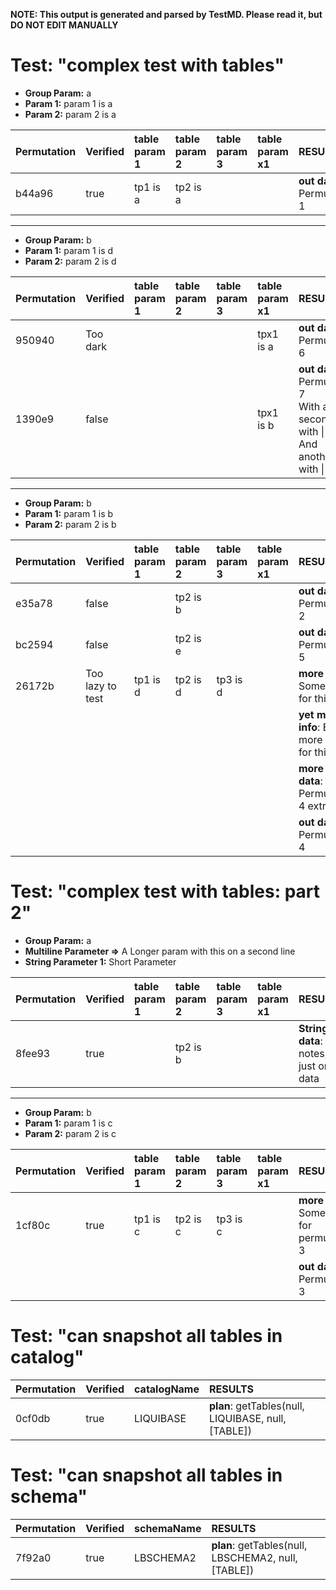 **NOTE: This output is generated and parsed by TestMD. Please read it, but DO NOT EDIT MANUALLY**

# Test: "complex test with tables" #

- **Group Param:** a
- **Param 1:** param 1 is a
- **Param 2:** param 2 is a

| Permutation | Verified | table param 1 | table param 2 | table param 3 | table param x1 | RESULTS
| :---------- | :------- | :------------ | :------------ | :------------ | :------------- | :------
| b44a96      | true     | tp1 is a      | tp2 is a      |               |                | **out data**: Permutation 1

---------------------------------------

- **Group Param:** b
- **Param 1:** param 1 is d
- **Param 2:** param 2 is d

| Permutation | Verified | table param 1 | table param 2 | table param 3 | table param x1 | RESULTS
| :---------- | :------- | :------------ | :------------ | :------------ | :------------- | :------
| 950940      | Too dark |               |               |               | tpx1 is a      | **out data**: Permutation 6
| 1390e9      | false    |               |               |               | tpx1 is b      | **out data**: Permutation 7<br>With a second line with &#124; chars<br>And another with &#124; chars

---------------------------------------

- **Group Param:** b
- **Param 1:** param 1 is b
- **Param 2:** param 2 is b

| Permutation | Verified         | table param 1 | table param 2 | table param 3 | table param x1 | RESULTS
| :---------- | :--------------- | :------------ | :------------ | :------------ | :------------- | :------
| e35a78      | false            |               | tp2 is b      |               |                | **out data**: Permutation 2
| bc2594      | false            |               | tp2 is e      |               |                | **out data**: Permutation 5
| 26172b      | Too lazy to test | tp1 is d      | tp2 is d      | tp3 is d      |                | __more info__: Some notes for this
|             |                  |               |               |               |                | __yet more info__: Even more notes for this
|             |                  |               |               |               |                | **more out data**: Permutation 4 extra data
|             |                  |               |               |               |                | **out data**: Permutation 4

# Test: "complex test with tables: part 2" #

- **Group Param:** a
- **Multiline Parameter =>**
    A Longer param with
    this on a second line
- **String Parameter 1:** Short Parameter

| Permutation | Verified | table param 1 | table param 2 | table param 3 | table param x1 | RESULTS
| :---------- | :------- | :------------ | :------------ | :------------ | :------------- | :------
| 8fee93      | true     |               | tp2 is b      |               |                | **String data**: No notes, just one data

---------------------------------------

- **Group Param:** b
- **Param 1:** param 1 is c
- **Param 2:** param 2 is c

| Permutation | Verified | table param 1 | table param 2 | table param 3 | table param x1 | RESULTS
| :---------- | :------- | :------------ | :------------ | :------------ | :------------- | :------
| 1cf80c      | true     | tp1 is c      | tp2 is c      | tp3 is c      |                | __more info__: Some notes for permutation 3
|             |          |               |               |               |                | **out data**: Permutation 3

# Test: "can snapshot all tables in catalog" #

| Permutation | Verified | catalogName | RESULTS
| :---------- | :------- | :---------- | :------
| 0cf0db      | true     | LIQUIBASE   | **plan**: getTables(null, LIQUIBASE, null, [TABLE])

# Test: "can snapshot all tables in schema" #

| Permutation | Verified | schemaName | RESULTS
| :---------- | :------- | :--------- | :------
| 7f92a0      | true     | LBSCHEMA2  | **plan**: getTables(null, LBSCHEMA2, null, [TABLE])
